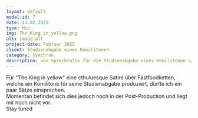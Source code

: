 ```yaml
---
layout: default
modal-id: 7
date: 13.02.2025
type: Mic
img: The_King_in_yellow.png
alt: image-alt
project-date: Februar 2025
client: Studienabgabe eines Komilitonen
category: Synchron
description: <b> Sprechrolle für die Studienabgabe eines Komilitonen </b>
---
```

Für "The King in yellow" eine cthuluesque Satire über Fastfoodketten, welche ein Komilitone für seine Studienabgabe produziert, dürfte ich ein paar Sätze einsprechen. <br>
Momentan befindet sich dies jedoch noch in der Post-Production und liegt mir noch nicht vor. <br>
Stay tuned